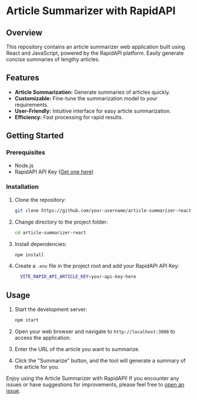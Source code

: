 
# Article Summarizer with RapidAPI



## Overview

This repository contains an article summarizer web application built using React and JavaScript, powered by the RapidAPI platform. Easily generate concise summaries of lengthy articles.

## Features

- **Article Summarization:** Generate summaries of articles quickly.
- **Customizable:** Fine-tune the summarization model to your requirements.
- **User-Friendly:** Intuitive interface for easy article summarization.
- **Efficiency:** Fast processing for rapid results.

## Getting Started

### Prerequisites

- Node.js
- RapidAPI API Key ([Get one here](https://rapidapi.com/))

### Installation

1. Clone the repository:

   ```bash
   git clone https://github.com/your-username/article-summarizer-react.git
   ```

2. Change directory to the project folder:

   ```bash
   cd article-summarizer-react
   ```

3. Install dependencies:

   ```bash
   npm install
   ```

4. Create a `.env` file in the project root and add your RapidAPI API Key:

   ``` bash
     VITE_RAPID_API_ARTICLE_KEY=your-api-key-here
   ```

## Usage

1. Start the development server:

   ```bash
   npm start
   ```

2. Open your web browser and navigate to `http://localhost:3000` to access the application.

3. Enter the URL of the article you want to summarize.

4. Click the "Summarize" button, and the tool will generate a summary of the article for you.


Enjoy using the Article Summarizer with RapidAPI! If you encounter any issues or have suggestions for improvements, please feel free to [open an issue](https://github.com/Sagar-333/Article_sumz/issues).
